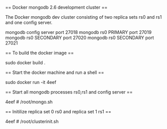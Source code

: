 == Docker mongodb 2.6 development cluster ==

The Docker mongodb dev cluster consisting of two replica sets rs0 and rs1 and one config server.

mongodb config server port 27018
mongodb rs0 PRIMARY port 27019
mongodb rs0 SECONDARY port 27020
mongodb rs0 SECONDARY port 27021

== To build the docker image ==

sudo docker build .

== Start the docker machine and run a shell ==

sudo docker run -it 4eef


== Start all mongodb processes rs0,rs1 and config server ==

4eef # /root/mongo.sh

== Initilize replica set 0 rs0 and replica set 1 rs1 ==

4eef # /root/clusterinit.sh


